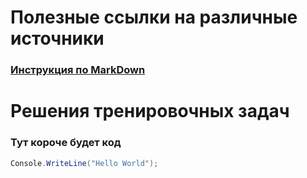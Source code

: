 # Полезные ссылки на различные источники

### [Инструкция по MarkDown](https://gist.github.com/Jekins/2bf2d0638163f1294637)


# Решения тренировочных задач

### Тут короче будет код
```csharp
Console.WriteLine("Hello World");
```
